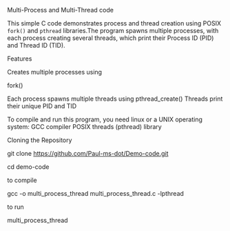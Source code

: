  Multi-Process and Multi-Thread code

This simple C code demonstrates process and thread creation using POSIX `fork()` and `pthread` libraries.The program spawns multiple processes, with each process creating several threads, which print their Process ID (PID) and Thread ID (TID).

 Features

Creates multiple processes using 

fork()

Each process spawns multiple threads using pthread_create()
Threads print their unique PID and TID


To compile and run this program, you need linux or a UNIX operating system:
GCC compiler
POSIX threads (pthread) library

 Cloning the Repository

git clone https://github.com/Paul-ms-dot/Demo-code.git

cd demo-code

to compile

  gcc -o multi_process_thread multi_process_thread.c -lpthread

to run

  multi_process_thread
